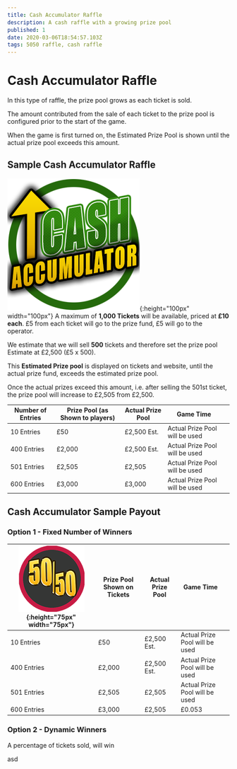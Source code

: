 ```yaml
---
title: Cash Accumulator Raffle
description: A cash raffle with a growing prize pool
published: 1
date: 2020-03-06T18:54:57.103Z
tags: 5050 raffle, cash raffle
---
```



# Cash Accumulator Raffle

In this type of raffle, the prize pool grows as each ticket is sold.

The amount contributed from the sale of each ticket to the prize pool is configured prior to the start of the game. 

When the game is first turned on, the Estimated Prize Pool is shown until the actual prize pool exceeds this amount.  

## Sample Cash Accumulator Raffle

![cash-accumulator-raffle2.png](/cash-accumulator-raffle2.png){:height="100px" width="100px"}
A maximum of **1,000 Tickets** will be available, priced at **£10 each**. 
£5 from each ticket will go to the prize fund, £5 will go to the operator.

We estimate that we will sell **500** tickets and therefore set the prize pool Estimate at £2,500 (£5 x 500).

This **Estimated Prize pool** is displayed on tickets and website, until the actual prize fund, exceeds the estimated prize pool.

Once the actual prizes exceed this amount, i.e. after selling the 501st ticket, the prize pool will increase to £2,505 from £2,500. 


| Number of Entries       | Prize Pool (as Shown to players)  | Actual Prize Pool                             | Game Time        |                       |
|---------------|---------|----------------------------------|-----------------------|-----------------------|
| 10 Entries    | £50 |      £2,500 Est.              | Actual Prize Pool will be used              |                       |
| 400 Entries     | £2,000  | £2,500 Est.                 | Actual Prize Pool will be used             |                       |
| 501 Entries      | £2,505     | £2,505                         | Actual Prize Pool will be used              |                       |
| 600 Entries      | £3,000    | £3,000                        | Actual Prize Pool will be used              |                       |





## Cash Accumulator Sample Payout

### Option 1 - Fixed Number of Winners


| ![50-50small.png](/50-50small.png "Cash Raffle"){:height="75px" width="75px"}       | Prize Pool Shown on Tickets  | Actual Prize Pool                             | Game Time        |                       |
|---------------|---------|----------------------------------|-----------------------|-----------------------|
| 10 Entries    | £50 |      £2,500 Est.              | Actual Prize Pool will be used              |                       |
| 400 Entries     | £2,000  | £2,500 Est.                 | Actual Prize Pool will be used             |                       |
| 501 Entries      | £2,505     | £2,505                         | Actual Prize Pool will be used              |                       |
| 600 Entries      | £3,000    | £2,505                        | £0.053               |                       |




### Option 2 - Dynamic Winners 
A percentage of tickets sold, will win




asd

